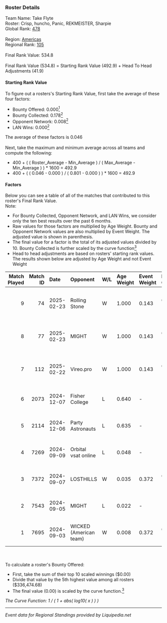 ### Roster Details<br />
Team Name: Take Flyte<br />
Roster: Crisp, huncho, Panic, REKMEISTER, Sharpie<br />
Global Rank: [478](../standings_global.md)<br />
<br />
Region: [Americas]( ../standings_americas.md)<br />
Regional Rank: [105]( ../standings_americas.md)<br />
<br />
Final Rank Value:  534.8<br />
<br />
Final Rank Value (534.8) = Starting Rank Value (492.9) + Head To Head Adjustments (41.9)<br />

#### Starting Rank Value<br />
To figure out a rosters's Starting Rank Value, first take the average of these four factors:<br />
- Bounty Offered: 0.000[<sup>1</sup>](#table2)
- Bounty Collected: 0.178[<sup>2</sup>](#table1)
- Opponent Network: 0.008[<sup>2</sup>](#table1)
- LAN Wins: 0.000[<sup>2</sup>](#table1)

The average of these factors is 0.046<br />
<br />
Next, take the maximum and minimum average across all teams and compute the following:<br />
- 400 + ( ( Roster_Average - Min_Average ) / ( Max_Average - Min_Average ) ) * 1600 = 492.9
- 400 + ( ( 0.046 - 0.000 ) / ( 0.801 - 0.000 ) ) * 1600 = 492.9


#### Factors<br />
Below you can see a table of all of the matches that contributed to this roster's Final Rank Value.<br />
Note:<br />

- For Bounty Collected, Opponent Network, and LAN Wins, we consider only the ten best results over the past 6 months.
- Raw values for those factors are multiplied by Age Weight. Bounty and Opponent Network values are also multiplied by Event Weight. The adjusted value is shown in parenthesis.
- The final value for a factor is the total of its adjusted values divided by 10. Bounty Collected is further scaled by the curve function[<sup>3</sup>](#curveFunction)
- Head to head adjustments are based on rosters' starting rank values. The results shown below are adjusted by Age Weight and not Event Weight
<span id="table1"></span><br />


| Match Played | Match ID | Date       | Opponent               | W/L | Age Weight | Event Weight | Bounty Collected | Opponent Network | LAN Wins  | H2H Adj. | Roster                                    |
| -: | -: | :- | :- | :- | :- | :- | :- | :- | :- | -: | :- |
|            9 |       74 | 2025-02-23 | Rolling Stone          | W   | 1.000      | 0.143        | 0.000 (0.000)    | 0.093 (0.013)    | 0 (0.000) |    15.40 | Crisp, huncho, Panic, REKMEISTER, Sharpie |
|            8 |       77 | 2025-02-23 | MIGHT                  | W   | 1.000      | 0.143        | 0.002 (0.000)    | 0.444 (0.063)    | 0 (0.000) |    22.24 | Crisp, huncho, Panic, REKMEISTER, Sharpie |
|            7 |      112 | 2025-02-22 | Vireo.pro              | W   | 1.000      | 0.143        | 0.000 (0.000)    | 0.000 (0.000)    | 0 (0.000) |    11.31 | Crisp, huncho, Panic, REKMEISTER, Sharpie |
|            6 |     2073 | 2024-12-07 | Fisher College         | L   | 0.640      | -            | -                | -                | -         |    -3.31 | Crisp, huncho, Jpp, Orb1t, Sharpie        |
|            5 |     2114 | 2024-12-06 | Party Astronauts       | L   | 0.635      | -            | -                | -                | -         |    -3.15 | Crisp, huncho, Jpp, Orb1t, Sharpie        |
|            4 |     7269 | 2024-09-09 | Orbital vsat online    | L   | 0.048      | -            | -                | -                | -         |    -0.96 | Crisp, huncho, Jpp, Panic, Sharpie        |
|            3 |     7372 | 2024-09-07 | LOSTHILLS              | W   | 0.035      | 0.372        | 0.000 (0.000)    | 0.000 (0.000)    | 0 (0.000) |     0.41 | Crisp, huncho, Jpp, Panic, Sharpie        |
|            2 |     7543 | 2024-09-05 | MIGHT                  | L   | 0.022      | -            | -                | -                | -         |    -0.14 | Crisp, huncho, Jpp, Panic, Sharpie        |
|            1 |     7695 | 2024-09-03 | WICKED (American team) | W   | 0.008      | 0.372        | 0.000 (0.000)    | 0.000 (0.000)    | 0 (0.000) |     0.10 | Crisp, huncho, Jpp, Panic, Sharpie        |

<br />
<span id="table2"></span><br />
To calculate a roster's Bounty Offered:<br />

- First, take the sum of their top 10 scaled winnings ($0.00)
- Divide that value by the 5th highest value among all rosters ($336,474.68)
- The final value (0.00) is scaled by the curve function.[<sup>3</sup>](#curveFunction)

<span id="curveFunction"></span>_The Curve Function: 1 / ( 1 + abs( log10( x ) ) )_<br />

---
_Event data for Regional Standings provided by Liquipedia.net_<br />
